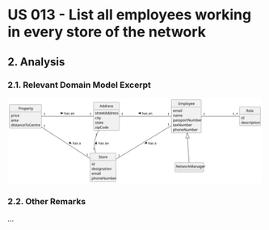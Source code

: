 # US 013 - List all employees working in every store of the network

## 2. Analysis

### 2.1. Relevant Domain Model Excerpt 

![Domain Model](svg/us013-domain-model.svg)

### 2.2. Other Remarks

...